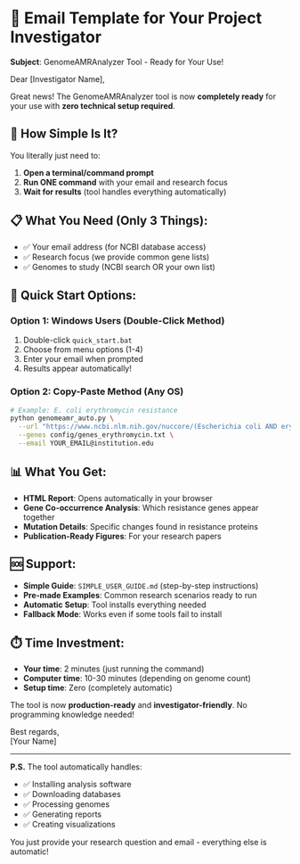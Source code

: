 # 📧 Email Template for Your Project Investigator

**Subject**: GenomeAMRAnalyzer Tool - Ready for Your Use!

Dear [Investigator Name],

Great news! The GenomeAMRAnalyzer tool is now **completely ready** for your use with **zero technical setup required**.

## 🚀 **How Simple Is It?**

You literally just need to:
1. **Open a terminal/command prompt**
2. **Run ONE command** with your email and research focus
3. **Wait for results** (tool handles everything automatically)

## 📋 **What You Need (Only 3 Things):**
- ✅ Your email address (for NCBI database access)
- ✅ Research focus (we provide common gene lists)  
- ✅ Genomes to study (NCBI search OR your own list)

## 🎯 **Quick Start Options:**

### Option 1: Windows Users (Double-Click Method)
1. Double-click `quick_start.bat`
2. Choose from menu options (1-4)
3. Enter your email when prompted
4. Results appear automatically!

### Option 2: Copy-Paste Method (Any OS)
```bash
# Example: E. coli erythromycin resistance
python genomeamr_auto.py \
  --url "https://www.ncbi.nlm.nih.gov/nuccore/(Escherichia coli AND erythromycin resistance)" \
  --genes config/genes_erythromycin.txt \
  --email YOUR_EMAIL@institution.edu
```

## 📊 **What You Get:**
- **HTML Report**: Opens automatically in your browser
- **Gene Co-occurrence Analysis**: Which resistance genes appear together
- **Mutation Details**: Specific changes found in resistance proteins
- **Publication-Ready Figures**: For your research papers

## 🆘 **Support:**
- **Simple Guide**: `SIMPLE_USER_GUIDE.md` (step-by-step instructions)
- **Pre-made Examples**: Common research scenarios ready to run
- **Automatic Setup**: Tool installs everything needed
- **Fallback Mode**: Works even if some tools fail to install

## ⏱️ **Time Investment:**
- **Your time**: 2 minutes (just running the command)
- **Computer time**: 10-30 minutes (depending on genome count)
- **Setup time**: Zero (completely automatic)

The tool is now **production-ready** and **investigator-friendly**. No programming knowledge needed!

Best regards,  
[Your Name]

---

**P.S.** The tool automatically handles:
- ✅ Installing analysis software
- ✅ Downloading databases
- ✅ Processing genomes
- ✅ Generating reports
- ✅ Creating visualizations

You just provide your research question and email - everything else is automatic!